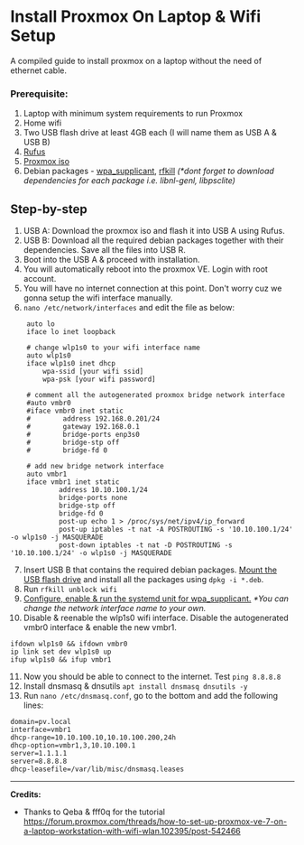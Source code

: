 # Install Proxmox On Laptop & Wifi Setup
A compiled guide to install proxmox on a laptop without the need of ethernet cable.

### Prerequisite:
1. Laptop with minimum system requirements to run Proxmox
2. Home wifi
3. Two USB flash drive at least 4GB each (I will name them as USB A & USB B)
4. [Rufus](https://rufus.ie/en/)
5. [Proxmox iso](https://www.proxmox.com/en/downloads/proxmox-virtual-environment/iso "Proxmox iso")
6. Debian packages - [wpa_supplicant](https://packages.debian.org/search?keywords=wpasupplicant "wpa_supplicant"), [rfkill](https://packages.debian.org/search?suite=default&section=all&arch=any&searchon=names&keywords=rfkill)
_(*dont forget to download dependencies for each package i.e. libnl-genl, libpsclite)_

## Step-by-step
1. USB A: Download the proxmox iso and flash it into USB A using Rufus.
2. USB B: Download all the required debian packages together with their dependencies. Save all the files into USB R.
3. Boot into the USB A & proceed with installation. 
4. You will automatically reboot into the proxmox VE. Login with root account.
5. You will have no internet connection at this point. Don't worry cuz we gonna setup the wifi interface manually.
6. `nano /etc/network/interfaces` and edit the file as below:
```
    auto lo
    iface lo inet loopback
    
    # change wlp1s0 to your wifi interface name
    auto wlp1s0
    iface wlp1s0 inet dhcp
		wpa-ssid [your wifi ssid]
		wpa-psk [your wifi password]
    
    # comment all the autogenerated proxmox bridge network interface
    #auto vmbr0
    #iface vmbr0 inet static
    #        address 192.168.0.201/24
    #        gateway 192.168.0.1
    #        bridge-ports enp3s0
    #        bridge-stp off
    #        bridge-fd 0
    
    # add new bridge network interface
    auto vmbr1
    iface vmbr1 inet static
            address 10.10.100.1/24
            bridge-ports none
            bridge-stp off
            bridge-fd 0
            post-up echo 1 > /proc/sys/net/ipv4/ip_forward
            post-up iptables -t nat -A POSTROUTING -s '10.10.100.1/24' -o wlp1s0 -j MASQUERADE
            post-down iptables -t nat -D POSTROUTING -s '10.10.100.1/24' -o wlp1s0 -j MASQUERADE
```
7. Insert USB B that contains the required debian packages. [Mount the USB flash drive](https://linuxconfig.org/howto-mount-usb-drive-in-linux "Mount the USB flash drive") and install all the packages using `dpkg -i *.deb`.
8. Run `rfkill unblock wifi`
9. [Configure, enable & run the systemd unit for wpa_supplicant.](https://www.linuxbabe.com/command-line/ubuntu-server-16-04-wifi-wpa-supplicant "Configure") _*You can change the network interface name to your own._
10. Disable & reenable the wlp1s0 wifi interface. Disable the autogenerated vmbr0 interface & enable the new vmbr1.
```
ifdown wlp1s0 && ifdown vmbr0
ip link set dev wlp1s0 up
ifup wlp1s0 && ifup vmbr1
```
11. Now you should be able to connect to the internet. Test `ping 8.8.8.8`
12. Install dnsmasq & dnsutils `apt install dnsmasq dnsutils -y`
13. Run `nano /etc/dnsmasq.conf`, go to the bottom and add the following lines:
```
domain=pv.local
interface=vmbr1
dhcp-range=10.10.100.10,10.10.100.200,24h
dhcp-option=vmbr1,3,10.10.100.1
server=1.1.1.1
server=8.8.8.8
dhcp-leasefile=/var/lib/misc/dnsmasq.leases
```
---
**Credits:**
- Thanks to Qeba & fff0q for the tutorial https://forum.proxmox.com/threads/how-to-set-up-proxmox-ve-7-on-a-laptop-workstation-with-wifi-wlan.102395/post-542466

